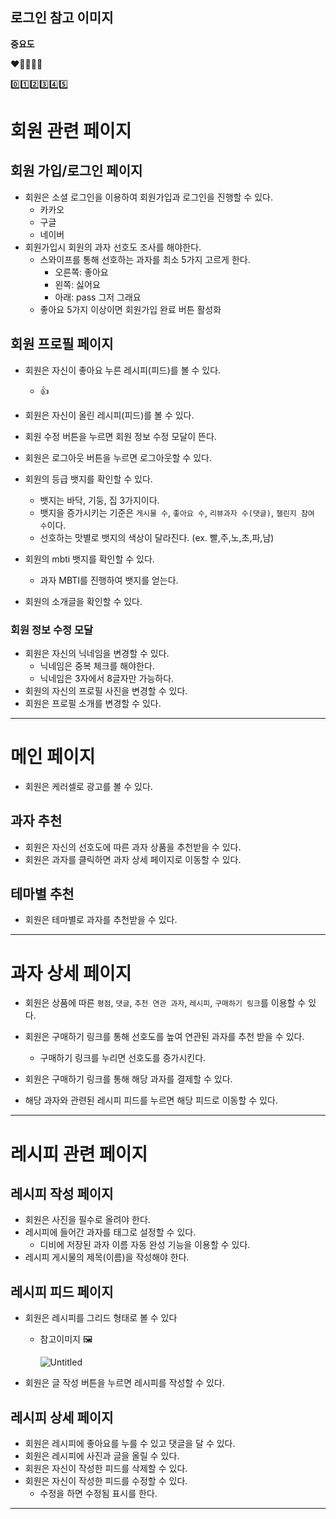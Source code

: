 ## 로그인 참고 이미지

**중요도**

❤️🧡💛💜🖤 

0️⃣1️⃣2️⃣3️⃣4️⃣5️⃣

# 회원 관련 페이지

## 회원 가입/로그인 페이지

- 회원은 소셜 로그인을 이용하여 회원가입과 로그인을 진행할 수 있다.
  - 카카오
  - 구글
  - 네이버
- 회원가입시 회원의 과자 선호도 조사를 해야한다.
  - 스와이프를 통해 선호하는 과자를 최소 5가지 고르게 한다.
    - 오른쪽: 좋아요
    - 왼쪽: 싫어요
    - 아래: pass 그저 그래요
  - 좋아요 5가지 이상이면 회원가입 완료 버튼 활성화

## 회원 프로필 페이지

- 회원은 자신이 좋아요 누른 레시피(피드)를 볼 수 있다.
  
  - 👍

- 회원은 자신이 올린 레시피(피드)를 볼 수 있다.

- 회원 수정 버튼을 누르면 회원 정보 수정 모달이 뜬다.

- 회원은 로그아웃 버튼을 누르면 로그아웃할 수 있다.

- 회원의 등급 뱃지를 확인할 수 있다.
  
  - 뱃지는 바닥, 기둥, 집 3가지이다.
  - 뱃지을 증가시키는 기준은 `게시물 수`, `좋아요 수`, `리뷰과자 수(댓글)`, `챌린지 참여 수`이다.
  - 선호하는 맛별로 뱃지의 색상이 달라진다. (ex. 빨,주,노,초,파,남)

- 회원의 mbti 뱃지를 확인할 수 있다.
  
  - 과자 MBTI를 진행하여 뱃지를 얻는다.

- 회원의 소개글을 확인할 수 있다.

### 회원 정보 수정 모달

- 회원은 자신의 닉네임을 변경할 수 있다.
  - 닉네임은 중복 체크를 해야한다.
  - 닉네임은 3자에서 8글자만 가능하다.
- 회원의 자신의 프로필 사진을 변경할 수 있다.
- 회원은 프로필 소개를 변경할 수 있다.

---

# 메인 페이지

- 회원은 케러셀로 광고를 볼 수 있다.

## 과자 추천

- 회원은 자신의 선호도에 따른 과자 상품을 추천받을 수 있다.
- 회원은 과자를 클릭하면 과자 상세 페이지로 이동할 수 있다.

## 테마별 추천

- 회원은 테마별로 과자를 추천받을 수 있다.

---

# 과자 상세 페이지

- 회원은 상품에 따른 `평점`, `댓글`, `추천 연관 과자`, `레시피`, `구매하기 링크`를 이용할 수 있다.

- 회원은 구매하기 링크를 통해 선호도를 높여 연관된 과자를 추천 받을 수 있다.
  
  - 구매하기 링크를 누리면 선호도를 증가시킨다.

- 회원은 구매하기 링크를 통해 해당 과자를 결제할 수 있다.

- 해당 과자와 관련된 레시피 피드를 누르면 해당 피드로 이동할 수 있다.

---

# 레시피 관련 페이지

## 레시피 작성 페이지

- 회원은 사진을 필수로 올려야 한다.
- 레시피에 들어간 과자를 태그로 설정할 수 있다.
  - 디비에 저장된 과자 이름 자동 완성 기능을 이용할 수 있다.
- 레시피 게시물의 제목(이름)을 작성해야 한다.

## 레시피 피드 페이지

- 회원은 레시피를 그리드 형태로 볼 수 있다
  
  - 참고이미지 🖼️
    
    ![Untitled](https://s3-us-west-2.amazonaws.com/secure.notion-static.com/d8e92192-9430-4060-a655-e705e6d78bf2/Untitled.png)

- 회원은 글 작성 버튼을 누르면 레시피를 작성할 수 있다.

## 레시피 상세 페이지

- 회원은 레시피에 좋아요를 누를 수 있고 댓글을 달 수 있다.
- 회원은 레시피에 사진과 글을 올릴 수 있다.
- 회원은 자신이 작성한 피드를 삭제할 수 있다.
- 회원은 자신이 작성한 피드를 수정할 수 있다.
  - 수정을 하면 수정됨 표시를 한다.

---
